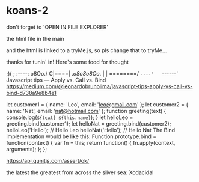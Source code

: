 # koans-2
don't forget to 'OPEN IN FILE EXPLORER'

the html file in the main

and the html is linked to a tryMe.js, so pls change that to tryMe...

thanks for tunin' in! Here's some food for thought

  ;)( ;
 :----:     o8Oo./
C|====| ._o8o8o8Oo_.
 |    |  \========/
 `----'   `------'      Javascript tips — Apply vs. Call vs. Bind
https://medium.com/@leonardobrunolima/javascript-tips-apply-vs-call-vs-bind-d738a9e8b4e1


let customer1 = { name: 'Leo', email: 'leo@gmail.com' };
let customer2 = { name: 'Nat', email: 'nat@hotmail.com' };
function greeting(text) {
   console.log(`${text} ${this.name}`);
}
let helloLeo = greeting.bind(customer1);
let helloNat = greeting.bind(customer2);
helloLeo('Hello'); // Hello Leo
helloNat('Hello'); // Hello Nat
The Bind implementation would be like this:
Function.prototype.bind = function(context) {
    var fn = this;
    return function() {
        fn.apply(context, arguments);
    };
};

https://api.qunitjs.com/assert/ok/

the latest the greatest from across the silver sea:  Xodacidal
